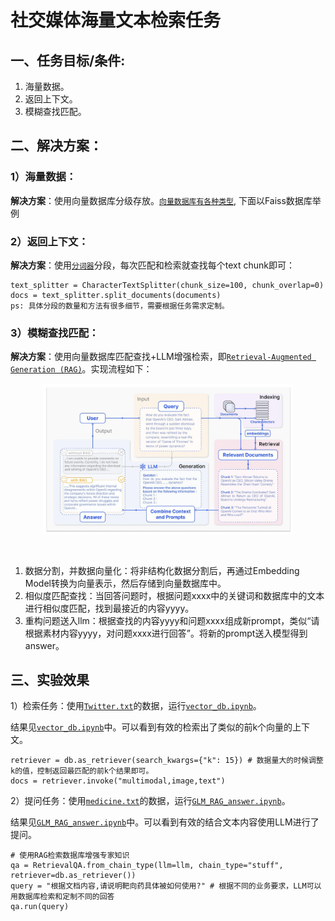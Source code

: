 # 社交媒体海量文本检索任务

## 一、任务目标/条件:

1. 海量数据。
2. 返回上下文。
3. 模糊查找匹配。



## 二、解决方案：

### 1）海量数据：

**解决方案**：使用向量数据库分级存放。[`向量数据库有各种类型`](https://python.langchain.com/v0.1/docs/integrations/vectorstores/),
下面以Faiss数据库举例


### 2）返回上下文：

**解决方案**：使用[`分词器`](https://python.langchain.com/v0.1/docs/modules/data_connection/document_transformers/)分段，每次匹配和检索就查找每个text chunk即可：

```
text_splitter = CharacterTextSplitter(chunk_size=100, chunk_overlap=0)
docs = text_splitter.split_documents(documents)
ps: 具体分段的数量和方法有很多细节，需要根据任务需求定制。
```



### 3）模糊查找匹配：

**解决方案**：使用向量数据库匹配查找+LLM增强检索，即[`Retrieval-Augmented Generation (RAG)`](https://arxiv.org/pdf/2312.10997)。实现流程如下：

<p align="center">
    <img src="RAG_pipleline.jpg" width="400"/>
<p>
<br>

1. 数据分割，并数据向量化：将非结构化数据分割后，再通过Embedding Model转换为向量表示，然后存储到向量数据库中。
2. 相似度匹配查找：当回答问题时，根据问题xxxx中的关键词和数据库中的文本进行相似度匹配，找到最接近的内容yyyy。
3. 重构问题送入llm：根据查找的内容yyyy和问题xxxx组成新prompt，类似“请根据素材内容yyyy，对问题xxxx进行回答”。将新的prompt送入模型得到answer。


## 三、实验效果

1）检索任务：使用[`Twitter.txt`](https://gitee.com/dengxw66/MKT_data_mining/blob/master/DB/db_retrieval/Twitter.txt)的数据，运行[`vector_db.ipynb`](https://gitee.com/dengxw66/MKT_data_mining/blob/master/DB/db_retrieval/vector_db.ipynb)。

结果见[`vector_db.ipynb`](https://gitee.com/dengxw66/MKT_data_mining/blob/master/DB/db_retrieval/vector_db.ipynb)中。可以看到有效的检索出了类似的前k个向量的上下文。

```
retriever = db.as_retriever(search_kwargs={"k": 15}) # 数据量大的时候调整k的值，控制返回最匹配的前k个结果即可。
docs = retriever.invoke("multimodal,image,text")
```

2）提问任务：使用[`medicine.txt`](https://gitee.com/dengxw66/MKT_data_mining/blob/master/DB/document_ans/medicine.txt)的数据，运行[`GLM_RAG_answer.ipynb`](https://gitee.com/dengxw66/MKT_data_mining/blob/master/DB/document_ans/GLM_RAG_answer.ipynb)。

结果见[`GLM_RAG_answer.ipynb`](https://gitee.com/dengxw66/MKT_data_mining/blob/master/DB/document_ans/GLM_RAG_answer.ipynb)中。可以看到有效的结合文本内容使用LLM进行了提问。

```
# 使用RAG检索数据库增强专家知识
qa = RetrievalQA.from_chain_type(llm=llm, chain_type="stuff", retriever=db.as_retriever())
query = "根据文档内容,请说明靶向药具体被如何使用?" # 根据不同的业务要求，LLM可以用数据库检索和定制不同的回答
qa.run(query)
```



